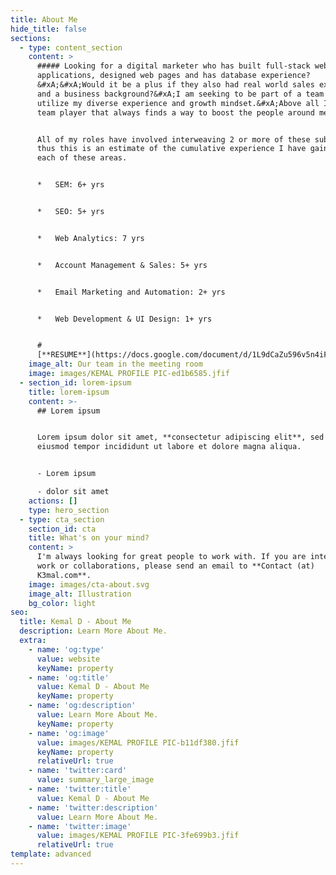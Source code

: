 ```yaml
---
title: About Me
hide_title: false
sections:
  - type: content_section
    content: >
      ##### Looking for a digital marketer who has built full-stack web
      applications, designed web pages and has database experience?
      &#xA;&#xA;Would it be a plus if they also had real world sales experience
      and a business background?&#xA;I am seeking to be part of a team that can
      utilize my diverse experience and growth mindset.&#xA;Above all I am a
      team player that always finds a way to boost the people around me.


      All of my roles have involved interweaving 2 or more of these sub-sectors,
      thus this is an estimate of the cumulative experience I have gained in
      each of these areas.


      *   SEM: 6+ yrs


      *   SEO: 5+ yrs


      *   Web Analytics: 7 yrs


      *   Account Management & Sales: 5+ yrs


      *   Email Marketing and Automation: 2+ yrs


      *   Web Development & UI Design: 1+ yrs


      #
      [**RESUME**](https://docs.google.com/document/d/1L9dCaZu596v5n4iFlKW2z-zuzUQxWtPo)
    image_alt: Our team in the meeting room
    image: images/KEMAL PROFILE PIC-ed1b6585.jfif
  - section_id: lorem-ipsum
    title: lorem-ipsum
    content: >-
      ## Lorem ipsum


      Lorem ipsum dolor sit amet, **consectetur adipiscing elit**, sed do
      eiusmod tempor incididunt ut labore et dolore magna aliqua.


      - Lorem ipsum

      - dolor sit amet
    actions: []
    type: hero_section
  - type: cta_section
    section_id: cta
    title: What's on your mind?
    content: >
      I'm always looking for great people to work with. If you are interested in
      work or collaborations, please send an email to **Contact (at)
      K3mal.com**.
    image: images/cta-about.svg
    image_alt: Illustration
    bg_color: light
seo:
  title: Kemal D - About Me
  description: Learn More About Me.
  extra:
    - name: 'og:type'
      value: website
      keyName: property
    - name: 'og:title'
      value: Kemal D - About Me
      keyName: property
    - name: 'og:description'
      value: Learn More About Me.
      keyName: property
    - name: 'og:image'
      value: images/KEMAL PROFILE PIC-b11df380.jfif
      keyName: property
      relativeUrl: true
    - name: 'twitter:card'
      value: summary_large_image
    - name: 'twitter:title'
      value: Kemal D - About Me
    - name: 'twitter:description'
      value: Learn More About Me.
    - name: 'twitter:image'
      value: images/KEMAL PROFILE PIC-3fe699b3.jfif
      relativeUrl: true
template: advanced
---
```

